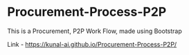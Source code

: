 # Procurement-Process-P2P
This is a Procurement, P2P Work Flow, made using Bootstrap

Link - https://kunal-ai.github.io/Procurement-Process-P2P/

